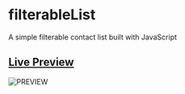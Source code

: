 # filterableList
A simple filterable contact list built with JavaScript



## [Live Preview](https://filterable-list-js-app.netlify.app/)


![PREVIEW](/preview/AISiteDesktopHead.png)
